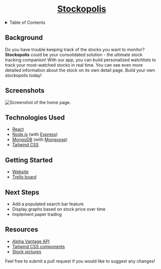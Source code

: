 <a name="readme-top"></a>

<h1 align="center"><a href="">Stockopolis</a></h1>

<!-- TABLE OF CONTENTS -->
<details>
  <summary>Table of Contents</summary>
  <ol>
    <li><a href="#background">Background</a></li>
    <li><a href="#screenshots">Screenshots</a></li>
    <li><a href="#technologies-used">Technologies Used</li>
    <li><a href="#getting-started">Getting Started</a></li>
    <li><a href="#next-steps">Next Steps</a></li>
    <li><a href="#resources">Resources</a></li>
  </ol>
</details>

## Background

Do you have trouble keeping track of the stocks you want to monitor? **Stockopolis** could be your consolidated solution - the ultimate stock tracking companion! With our app, you can build personalized watchlists to track your most-watched stocks in real time. You can see even more detailed information about the stock on its own detail page. Build your own stockopolis today!

## Screenshots

![Screenshot of the home page.](public/img/home.png)

## Technologies Used

- [React](https://react.dev/)
- [Node.js](https://nodejs.org/en) (with [Express](https://expressjs.com/))
- [MongoDB](https://www.mongodb.com/) (with [Mongoose](https://mongoosejs.com/))
- [Tailwind CSS](https://tailwindcss.com/)

## Getting Started

- [Website]()
- [Trello board](https://trello.com/b/vYuPESd7/stonks-planning)

## Next Steps

- Add a populated search bar feature
- Display graphs based on stock price over time
- Implement paper trading

## Resources

- [Alpha Vantage API](https://www.alphavantage.co/documentation/)
- [Tailwind CSS components](https://v1.tailwindcss.com/components)
- [Stock pictures](https://www.freepik.com/)

Feel free to submit a pull request if you would like to suggest any changes!
